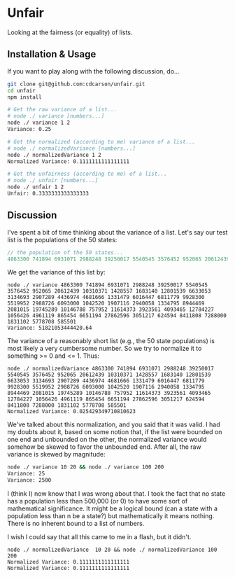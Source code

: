 # Unfair

Looking at the fairness (or equality) of lists.

## Installation &amp; Usage
If you want to play along with the following discussion, do...


```sh
git clone git@github.com:cdcarson/unfair.git
cd unfair
npm install

# Get the raw variance of a list...
# node ./ variance [numbers...]
node ./ variance 1 2
Variance: 0.25

# Get the normalized (according to me) variance of a list...
# node ./ normalizedVariance [numbers...]
node ./ normalizedVariance 1 2
Normalized Variance: 0.1111111111111111

# Get the unfairness (according to me) of a list...
# node ./ unfair [numbers...]
node ./ unfair 1 2
Unfair: 0.3333333333333333
```

## Discussion

I've spent a bit of time thinking about the variance of a list. Let's say our test list is the populations of the 50 states:

```js
// the population of the 50 states...
4863300 741894 6931071 2988248 39250017 5540545 3576452 952065 20612439 10310371 1428557 1683140 12801539 6633053 3134693 2907289 4436974 4681666 1331479 6016447 6811779 9928300 5519952 2988726 6093000 1042520 1907116 2940058 1334795 8944469 2081015 19745289 10146788 757952 11614373 3923561 4093465 12784227 1056426 4961119 865454 6651194 27862596 3051217 624594 8411808 7288000 1831102 5778708 585501
```
 We get the variance of this list by:

```
node ./ variance 4863300 741894 6931071 2988248 39250017 5540545 3576452 952065 20612439 10310371 1428557 1683140 12801539 6633053 3134693 2907289 4436974 4681666 1331479 6016447 6811779 9928300 5519952 2988726 6093000 1042520 1907116 2940058 1334795 8944469 2081015 19745289 10146788 757952 11614373 3923561 4093465 12784227 1056426 4961119 865454 6651194 27862596 3051217 624594 8411808 7288000 1831102 5778708 585501
Variance: 51821053444420.64
```
The variance of a reasonably short list (e.g., the 50 state populations) is most likely a very cumbersome number. So we try to normalize it to something >= 0 and <= 1. Thus:

```
node ./ normalizedVariance 4863300 741894 6931071 2988248 39250017 5540545 3576452 952065 20612439 10310371 1428557 1683140 12801539 6633053 3134693 2907289 4436974 4681666 1331479 6016447 6811779 9928300 5519952 2988726 6093000 1042520 1907116 2940058 1334795 8944469 2081015 19745289 10146788 757952 11614373 3923561 4093465 12784227 1056426 4961119 865454 6651194 27862596 3051217 624594 8411808 7288000 1831102 5778708 585501
Normalized Variance: 0.025429349710810623
```

We've talked about this normalization, and you said that it was valid. I had my doubts about it, based on some notion that, if the list were bounded on one end and unbounded on the other, the normalized variance would somehow be skewed to favor the unbounded end. After all, the raw variance is skewed by magnitude:

```sh
node ./ variance 10 20 && node ./ variance 100 200
Variance: 25
Variance: 2500
```

I (think I) now know that I was wrong about that. I took the fact that no state has a population less than 500,000 (or 0) to have some sort of mathematical significance. It might be a logical bound (can a state with a population less than n be a state?) but mathematically it means nothing. There is no inherent bound to a list of numbers.

I wish I could say that all this came to me in a flash, but it didn't.

```
node ./ normalizedVariance  10 20 && node ./ normalizedVariance 100 200
Normalized Variance: 0.1111111111111111
Normalized Variance: 0.1111111111111111
```
